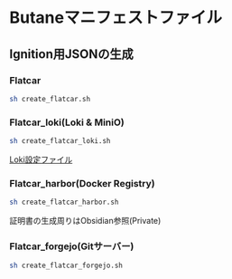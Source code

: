 # Butaneマニフェストファイル

## Ignition用JSONの生成

### Flatcar

```bash
sh create_flatcar.sh
```

### Flatcar_loki(Loki & MiniO)

```bash
sh create_flatcar_loki.sh
```

[Loki設定ファイル](https://github.com/Honekatsu/K-Loki)

### Flatcar_harbor(Docker Registry)

```bash
sh create_flatcar_harbor.sh
```

証明書の生成周りはObsidian参照(Private)

### Flatcar_forgejo(Gitサーバー)

```bash
sh create_flatcar_forgejo.sh
```
